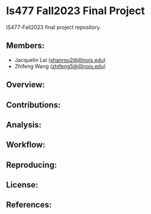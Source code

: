# Is477 Fall2023 Final Project

IS477-Fall2023 final project repository.

## Members:

- Jacquelin Lai (shanrou2@illinois.edu)
- Zhifeng Wang (zhifeng5@illinois.edu)

## Overview:

## Contributions:

## Analysis:

## Workflow:

## Reproducing:

## License:

## References:
